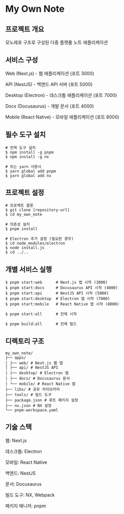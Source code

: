 # My Own Note

## 프로젝트 개요

모노레포 구조로 구성된 다중 플랫폼 노트 애플리케이션

## 서비스 구성

Web (Next.js) - 웹 애플리케이션 (포트 3000)

API (NestJS) - 백엔드 API 서버 (포트 5000)

Desktop (Electron) - 데스크톱 애플리케이션 (포트 7000)

Docs (Docusaurus) - 개발 문서 (포트 4000)

Mobile (React Native) - 모바일 애플리케이션 (포트 8000)

## 필수 도구 설치

```shell
# 전역 도구 설치
$ npm install -g pnpm
$ npm install -g nx

# 또는 yarn 사용시
$ yarn global add pnpm
$ yarn global add nx
```

## 프로젝트 설정

```
# 프로젝트 클론
$ git clone [repository-url]
$ cd my_own_note

# 의존성 설치
$ pnpm install

# Electron 추가 설정 (필요한 경우)
$ cd node_modules/electron
$ node install.js
$ cd ../..
```

## 개별 서비스 실행

```shell
$ pnpm start:web      # Next.js 앱 시작 (3000)
$ pnpm start:docs     # Docusaurus API 시작 (4000)
$ pnpm start:api      # NestJS API 시작 (5000)
$ pnpm start:desktop  # Electron 앱 시작 (7000)
$ pnpm start:mobile   # React Native 앱 시작 (8000)

$ pnpm start:all      # 전체 시작

$ pnpm build:all      # 전체 빌드
```

## 디렉토리 구조

```
my_own_note/
├── apps/
│ ├── web/ # Next.js 웹 앱
│ ├── api/ # NestJS API
│ ├── desktop/ # Electron 앱
│ ├── docs/ # Docusaurus 문서
│ └── mobile/ # React Native 앱
├── libs/ # 공유 라이브러리
├── tools/ # 빌드 도구
├── package.json # 루트 패키지 설정
├── nx.json # NX 설정
└── pnpm-workspace.yaml
```

## 기술 스택

웹: Next.js

데스크톱: Electron

모바일: React Native

백엔드: NestJS

문서: Docusaurus

빌드 도구: NX, Webpack

패키지 매니저: pnpm
